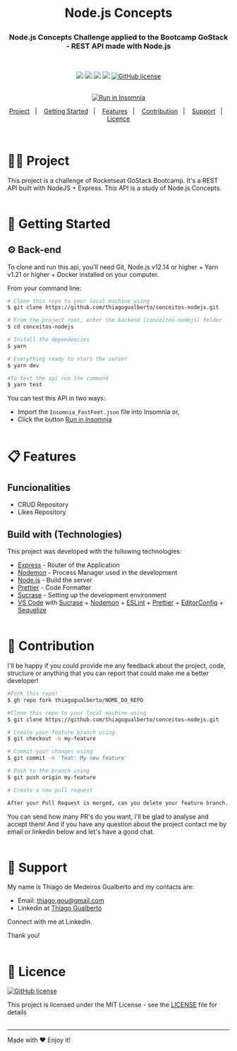 <h1 align="center">
    <p>Node.js Concepts</p>
</h1>

<h3 align="center">
    <!-- Descrição do projeto  -->
    Node.js Concepts Challenge applied to the Bootcamp GoStack - REST API made with Node.js
</h3>

</br>

<div align="center">

[![](https://img.shields.io/badge/made%20by-ThiagoGualberto-%237159C1)](https://www.linkedin.com/in/thiagogualberto84)
[![](https://img.shields.io/badge/node.js@lts-12.14.1-informational?logo=Node.JS)](https://github.com/nodejs/node/blob/master/doc/changelogs/CHANGELOG_V12.md#12.14.1)
![](https://img.shields.io/github/repo-size/thiagogualberto/conceitos-nodejs.svg)
[![](https://img.shields.io/github/last-commit/thiagogualberto/conceitos-nodejs.svg?color=red)](https://github.com/thiagogualberto/conceitos-nodejs/commits/master)
[![GitHub license](https://img.shields.io/github/license/mashape/apistatus.svg)](https://github.com/thiagogualberto/conceitos-nodejs/blob/master/LICENSE.md)
</br></br>

<p id="insomniaButton" align="center">
    <a href="https://insomnia.rest/run/?label=Node.js%20Concepts%20API&uri=https%3A%2F%2Fraw.githubusercontent.com%2Fthiagogualberto%2Fconceitos-nodejs%2Fmaster%2FInsomnia_Nodejs-concepts.json" target="_blank"><img src="https://insomnia.rest/images/run.svg" alt="Run in Insomnia"></a>
</p>

<p align="center">
  <a href="#man_technologist-project">Project</a>&nbsp;&nbsp;&nbsp;|&nbsp;&nbsp;&nbsp;
  <a href="#rocket-getting-started">Getting Started</a>&nbsp;&nbsp;&nbsp;|&nbsp;&nbsp;&nbsp;
  <a href="#clipboard-features">Features</a>&nbsp;&nbsp;&nbsp;|&nbsp;&nbsp;&nbsp;
  <a href="#thinking-contribution">Contribution</a>&nbsp;&nbsp;&nbsp;|&nbsp;&nbsp;&nbsp;
  <a href="#pushpin-support">Support</a>&nbsp;&nbsp;&nbsp;|&nbsp;&nbsp;&nbsp;
  <a href="#memo-licence">Licence</a>
</p>
</div>
</br>

# :man_technologist: Project

This project is a challenge of Rocketseat GoStack Bootcamp. It's a REST API built with NodeJS + Express. This API is a study of Node.js Concepts.
</br></br>

# :rocket: Getting Started

## :gear: Back-end

To clone and run this api, you'll need Git, Node.js v12.14 or higher + Yarn v1.21 or higher + Docker installed on your computer. </br>

From your command line:

```bash
# Clone this repo to your local machine using
$ git clone https://github.com/thiagogualberto/conceitos-nodejs.git

# From the project root, enter the backend (conceitos-nodejs) folder
$ cd conceitos-nodejs

# Install the dependencies
$ yarn

# Everything ready to start the server
$ yarn dev

#To test the api run the command
$ yarn test
```


You can test this API in two ways:</br>
* Import the `Insomnia_FastFeet.json` file into Insomnia or,
* Click the button [Run in Insomnia](#insomniaButton)
</br></br>

# :clipboard: Features

## Funcionalities
* CRUD Repository
* Likes Repository

## Build with (Technologies)

This project was developed with the following technologies:
* [Express](https://expressjs.com/pt-br/) - Router of the Application
* [Nodemon](https://nodemon.io/) - Process Manager used in the development
* [Node.js](https://nodejs.org/en/) - Build the server
* [Prettier](https://prettier.io/) - Code Formatter
* [Sucrase](https://github.com/alangpierce/sucrase) - Setting up the development environment
* [VS Code](https://code.visualstudio.com/) with [Sucrase](https://github.com/alangpierce/sucrase) + [Nodemon](https://nodemon.io/) + [ESLint](https://eslint.org/) + [Prettier](https://prettier.io/) + [EditorConfig](https://editorconfig.org/) + [Sequelize](https://sequelize.org/)
</br></br>

# :thinking: Contribution

I'll be happy if you could provide me any feedback about the project, code, structure or anything that you can report that could make me a better developer!

```bash
#Fork this repo!
$ gh repo fork thiagogualberto/NOME_DO_REPO

#Clone this repo to your local machine using
$ git clone https://github.com/thiagogualberto/conceitos-nodejs.git

# Create your feature branch using
$ git checkout -b my-feature

# Commit your changes using
$ git commit -m 'feat: My new feature'

# Push to the branch using
$ git push origin my-feature

# Create a new pull request

After your Pull Request is merged, can you delete your feature branch.
```

You can send how many PR's do you want, I'll be glad to analyse and accept them! And if you have any question about the project contact me by email or linkedin below and let's have a good chat.
</br></br>

# :pushpin: Support
My name is Thiago de Medeiros Gualberto and my contacts are:

* Email: <thiago.gou@gmail.com>
* Linkedin at [Thiago Gualberto](https://www.linkedin.com/in/thiagogualberto84/)

Connect with me at LinkedIn.

Thank you!
</br></br>

# :memo: Licence

[![GitHub license](https://img.shields.io/github/license/mashape/apistatus.svg)](https://github.com/thiagogualberto/conceitos-nodejs/blob/master/LICENSE.md)

This project is licensed under the MIT License - see the [LICENSE](LICENSE.md) file for details
</br></br>

---
Made with ♥ Enjoy it!
